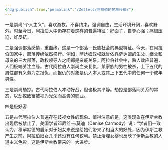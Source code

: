 ```yaml
---
{"dg-publish":true,"permalink":"/Zettels/阿拉伯的民族传统/"}
---
```



一是崇尚“个人主义”，喜欢游牧，不喜约束，强调自由，生活环境开阔，喜欢野外。时至今日，阿拉伯人中仍存在着这样的普遍特征：好面子，自尊心强；痛恨压迫，好反抗。

二是强调部落感情，重血缘，这是一个部落—氏族社会的典型特征。今天，在阿拉伯国家中，部落传统依然盛行。例如，萨达姆政权就曾依靠萨达姆的生父、继父和母亲的三大部落，政权领导人之间都是亲戚关系。阿拉伯社会中，熟人效应普遍，人们极端关注血缘。古代阿拉伯人崇尚血亲复仇，某家族的男性被杀，上下五代的男性都有义务为之报仇，而报仇的对象是仇人本人或其上下五代中的任何一个成年男性。

三是崇尚劫掠。古代阿拉伯人冲动好战，但也极其冷静。劫掠是部落间关系的常态，以劫掠致富被视为光荣而高贵的职业。

四是极好客

五是古代阿拉伯人普遍存在歧视女性的现象。值得注意的是，这类现象在伊斯兰教出现后被禁止了。美国学者邓尼丝·卡莫迪（Denise Carmody）说：“学者们一致认为，穆罕默德的启示对于妇女来说是给她们带来了相当大的好处，因为伊斯兰教产生之前，阿拉伯妇女几乎还没有任何权利。禁止活埋女婴也反映了伊斯兰教的人道主义色彩，这是伊斯兰教带来的一大进步。
